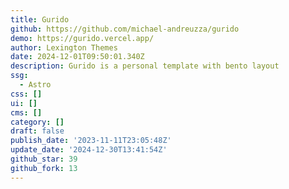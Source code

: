 ```yaml
---
title: Gurido
github: https://github.com/michael-andreuzza/gurido
demo: https://gurido.vercel.app/
author: Lexington Themes
date: 2024-12-01T09:50:01.340Z
description: Gurido is a personal template with bento layout
ssg:
  - Astro
css: []
ui: []
cms: []
category: []
draft: false
publish_date: '2023-11-11T23:05:48Z'
update_date: '2024-12-30T13:41:54Z'
github_star: 39
github_fork: 13
---
```

